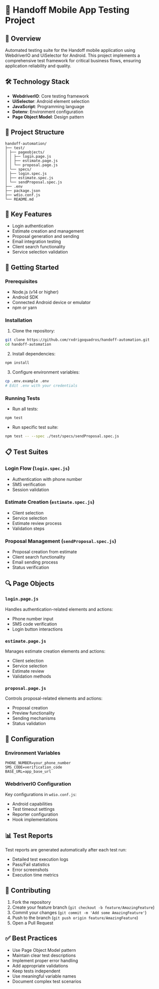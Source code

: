# 🌟 Handoff Mobile App Testing Project

## 📱 Overview
Automated testing suite for the Handoff mobile application using WebdriverIO and UiSelector for Android. This project implements a comprehensive test framework for critical business flows, ensuring application reliability and quality.

## 🛠️ Technology Stack
- **WebdriverIO**: Core testing framework
- **UiSelector**: Android element selection
- **JavaScript**: Programming language
- **Dotenv**: Environment configuration
- **Page Object Model**: Design pattern

## 📂 Project Structure
```
handoff-automation/
├── test/
│ ├── pageobjects/
│ │ ├── login.page.js
│ │ ├── estimate.page.js
│ │ └── proposal.page.js
│ └── specs/
│ ├── login.spec.js
│ ├── estimate.spec.js
│ └── sendProposal.spec.js
├── .env
├── package.json
├── wdio.conf.js
└── README.md
```

## 🔑 Key Features
- Login authentication
- Estimate creation and management
- Proposal generation and sending
- Email integration testing
- Client search functionality
- Service selection validation

## 🚀 Getting Started

### Prerequisites
- Node.js (v14 or higher)
- Android SDK
- Connected Android device or emulator
- npm or yarn

### Installation
1. Clone the repository:
```bash
git clone https://github.com/rxdrigoquadros/handoff-automation.git
cd handoff-automation
```

2. Install dependencies:
```bash
npm install
```

3. Configure environment variables:
```bash
cp .env.example .env
# Edit .env with your credentials
```

### Running Tests
- Run all tests:
```bash
npm test
```

- Run specific test suite:
```bash
npm test -- --spec ./test/specs/sendProposal.spec.js
```

## 📋 Test Suites

### Login Flow (`login.spec.js`)
- Authentication with phone number
- SMS verification
- Session validation

### Estimate Creation (`estimate.spec.js`)
- Client selection
- Service selection
- Estimate review process
- Validation steps

### Proposal Management (`sendProposal.spec.js`)
- Proposal creation from estimate
- Client search functionality
- Email sending process
- Status verification

## 🔍 Page Objects

### `login.page.js`
Handles authentication-related elements and actions:
- Phone number input
- SMS code verification
- Login button interactions

### `estimate.page.js`
Manages estimate creation elements and actions:
- Client selection
- Service selection
- Estimate review
- Validation methods

### `proposal.page.js`
Controls proposal-related elements and actions:
- Proposal creation
- Preview functionality
- Sending mechanisms
- Status validation

## 🔧 Configuration

### Environment Variables
```env
PHONE_NUMBER=your_phone_number
SMS_CODE=verification_code
BASE_URL=app_base_url
```

### WebdriverIO Configuration
Key configurations in `wdio.conf.js`:
- Android capabilities
- Test timeout settings
- Reporter configuration
- Hook implementations

## 📊 Test Reports
Test reports are generated automatically after each test run:
- Detailed test execution logs
- Pass/Fail statistics
- Error screenshots
- Execution time metrics

## 🤝 Contributing
1. Fork the repository
2. Create your feature branch (`git checkout -b feature/AmazingFeature`)
3. Commit your changes (`git commit -m 'Add some AmazingFeature'`)
4. Push to the branch (`git push origin feature/AmazingFeature`)
5. Open a Pull Request

## ✅ Best Practices
- Use Page Object Model pattern
- Maintain clear test descriptions
- Implement proper error handling
- Add appropriate validations
- Keep tests independent
- Use meaningful variable names
- Document complex test scenarios